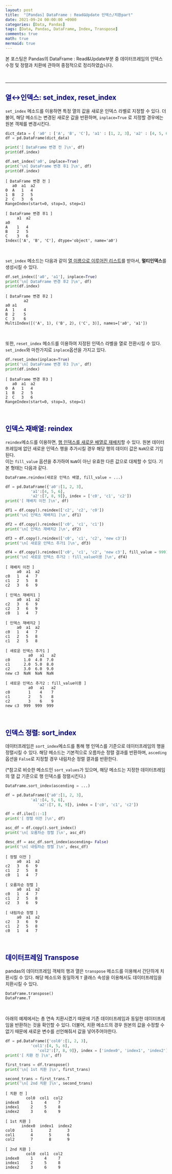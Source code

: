 ```yaml
---
layout: post
title:  "[Pandas] DataFrame : Read&Update 인덱스/치환part"
date: 2021-09-24 00:00:00 +0900
categories: [Data, Pandas]
tags: [Data, Pandas, DataFrame, Index, Transpose]
comments: true
math: true
mermaid: true
---
```


본 포스팅은 Pandas의 DataFrame : Read&Update부분 중 데이터프레임의 인덱스 수정 및 정렬과 치환에 관하여 중점적으로 정리하였습니다.

<br>

---

##  <span style="color:navy">열↔인덱스: set_index, reset_index<span>

`set_index` 메소드를 이용하면 특정 열의 값을 새로운 인덱스 라벨로 지정할 수 있다. 더불어, 해당 메소드는 변경된 새로운 값을 반환하며, `inplace=True` 로 지정할 경우에는 원본 객체를 변경시킨다.

```python
dict_data = { 'a0' : ['A', 'B', 'C'], 'a1' : [1, 2, 3], 'a2' : [4, 5, 6]}
df = pd.DataFrame(dict_data)

print('[ DataFrame 변경 전 ]\n', df)
print(df.index)

df.set_index('a0', inplace=True)
print('\n[ DataFrame 변경 후1 ]\n', df)
print(df.index)
```

```
[ DataFrame 변경 전 ]
   a0  a1  a2
0  A   1   4
1  B   2   5
2  C   3   6
RangeIndex(start=0, stop=3, step=1)

[ DataFrame 변경 후1 ]
     a1  a2
a0        
A    1   4
B    2   5
C    3   6
Index(['A', 'B', 'C'], dtype='object', name='a0')
```

<br>

`set_index` 메소드는 다음과 같이 <u>열 이름으로 이루어진 리스트</u>를 받아서, 
**멀티인덱스**를 생성시킬 수 있다.

```python
df.set_index(['a0', 'a1'], inplace=True)
print('\n[ DataFrame 변경 후2 ]\n', df)
print(df.index)
```

```
[ DataFrame 변경 후2 ]
        a2
a0 a1    
A  1    4
B  2    5
C  3    6
MultiIndex([('A', 1), ('B', 2), ('C', 3)], names=['a0', 'a1'])
```

<br>

또한,  `reset_index` 메소드를 이용하여 지정된 인덱스 라벨을 열로 전환시킬 수 있다. `set_index`와 마찬가지로 `inplace`옵션을 가지고 있다.

```python
df.reset_index(inplace=True)
print('\n[ DataFrame 변경 후3 ]\n', df)
print(df.index)
```

```
[ DataFrame 변경 후3 ]
   a0  a1  a2
0  A   1   4
1  B   2   5
2  C   3   6
RangeIndex(start=0, stop=3, step=1)
```

<br>

##  <span style="color:navy">인덱스 재배열: reindex<span>

`reindex`메소드를 이용하면, <u>행 인덱스를 새로운 배열로 재배치</u>할 수 있다.  원본 데이터프레임에 없던 새로운 인덱스 행을 추가시킬 경우 해당 행의 데이터 값은 `NaN`으로 기입된다. <br> 이는 `fill_value` 옵션을 추가하여 `NaN`이 아닌 유효한 다른 값으로 대체할 수 있다.  기본 형태는 다음과 같다.

```python
DataFrame.reindex(새로운 인덱스 배열, fill_value = ...)
```

```python
df = pd.DataFrame({'a0':[1, 2, 3], 
		   'a1':[4, 5, 6], 
		   'a2':[7, 8, 9]}, index = ['c0', 'c1', 'c2'])
print('[ 재배치 이전 ]\n', df)

df1 = df.copy().reindex(['c2', 'c2', 'c0'])
print('\n[ 인덱스 재배치1 ]\n', df1)

df2 = df.copy().reindex(['c0', 'c1', 'c1'])
print('\n[ 인덱스 재배치2 ]\n', df2)

df3 = df.copy().reindex(['c0', 'c1', 'c2', 'new c3'])
print('\n[ 새로운 인덱스 추가1 ]\n', df3)

df4 = df.copy().reindex(['c0', 'c1', 'c2', 'new c3'], fill_value = 999)
print('\n[ 새로운 인덱스 추가2 : fill_value이용 ]\n', df4)
```

```
[ 재배치 이전 ]
     a0  a1  a2
c0   1   4   7
c1   2   5   8
c2   3   6   9

[ 인덱스 재배치1 ]
     a0  a1  a2
c2   3   6   9
c2   3   6   9
c0   1   4   7

[ 인덱스 재배치2 ]
     a0  a1  a2
c0   1   4   7
c1   2   5   8
c1   2   5   8

[ 새로운 인덱스 추가1 ]
          a0   a1   a2
c0      1.0  4.0  7.0
c1      2.0  5.0  8.0
c2      3.0  6.0  9.0
new c3  NaN  NaN  NaN

[ 새로운 인덱스 추가2 : fill_value이용 ]
          a0   a1   a2
c0        1    4    7
c1        2    5    8
c2        3    6    9
new c3  999  999  999
```

<br>

##  <span style="color:navy">인덱스 정렬: sort_index<span>

데이터프레임은 `sort_index`메소드를 통해 행 인덱스를 기준으로 데이터프레임의 행을 정렬시킬 수 있다. 해당 메소드는 기본적으로 오름차순 정렬 결과를 반환하며, `asceding`옵션을 `False`로 지정할 경우 내림차순 정렬 결과를 반환한다.  <br>

(*참고로 비슷한 메소드인 `sort_values`가 있으며, 해당 메소드는 지정한 데이터프레임의 열 값 기준으로 행 인덱스를 정렬시킨다.)

```python
DataFrame.sort_index(ascending = ...)
```

```python
df = pd.DataFrame({'a0':[1, 2, 3], 
		   'a1':[4, 5, 6], 
	          'a2':[7, 8, 9]}, index = ['c0', 'c1', 'c2'])

df = df.iloc[::-1]
print('[ 정렬 이전 ]\n', df)

asc_df = df.copy().sort_index()
print('\n[ 오름차순 정렬 ]\n', asc_df)

desc_df = asc_df.sort_index(ascending= False)
print('\n[ 내림차순 정렬 ]\n', desc_df)
```

```
[ 정렬 이전 ]
     a0  a1  a2
c2   3   6   9
c1   2   5   8
c0   1   4   7

[ 오름차순 정렬 ]
     a0  a1  a2
c0   1   4   7
c1   2   5   8
c2   3   6   9

[ 내림차순 정렬 ]
     a0  a1  a2
c2   3   6   9
c1   2   5   8
c0   1   4   7
```

<br>

##  <span style="color:navy">데이터프레임 Transpose<span>

pandas의 데이터프레임 객체의 행과 열은 `transpose` 메소드를 이용해서 간단하게 치환시킬 수 있다.  해당 메소드와 동일하게 `T` 클래스 속성을 이용해서도 데이터프레임을 치환시킬 수 있다.

```python
DataFrame.transpose()
DataFrame.T
```

<br>

아래의 예제에서는 총 연속 치환시켰기 때문에 기존 데이터프레임과 동일한 데이터프레임을 반환하는 것을 확인할 수 있다.  더불어, 치환 메소드의 경우 원본의 값을 수정할 수 없기 때문에 새로운 변수를 선언해줘서 값을 넣어주어야한다.

```python
df = pd.DataFrame({'col0':[1, 2, 3], 
		   'col1':[4, 5, 6], 
	          'col2':[7, 8, 9]}, index = ['index0', 'index1', 'index2'])
print('[ 치환 전 ]\n', df)

first_trans = df.transpose()
print('\n[ 1st 치환 ]\n', first_trans)

second_trans = first_trans.T
print('\n[ 2nd 치환 ]\n', second_trans)
```

```
[ 치환 전 ]
         col0  col1  col2
index0     1     4     7
index1     2     5     8
index2     3     6     9

[ 1st 치환 ]
       index0  index1  index2
col0       1       2       3
col1       4       5       6
col2       7       8       9

[ 2nd 치환 ]
         col0  col1  col2
index0     1     4     7
index1     2     5     8
index2     3     6     9
```


